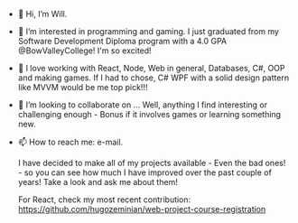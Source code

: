 - 👋 Hi, I’m Will.
- 👀 I’m interested in programming and gaming. I just graduated from my Software Development Diploma program with a 4.0 GPA @BowValleyCollege! I'm so excited!
- 🌱 I love working with React, Node, Web in general, Databases, C#, OOP and making games. If I had to chose, C# WPF with a solid design pattern like MVVM would be me top pick!!!
- 💞️ I’m looking to collaborate on ... Well, anything I find interesting or challenging enough - Bonus if it involves games or learning something new.
- 📫 How to reach me: e-mail.

  I have decided to make all of my projects available - Even the bad ones! - so you can see how much I have improved over the past couple of years!
  Take a look and ask me about them!

  For React, check my most recent contribution: https://github.com/hugozeminian/web-project-course-registration

<!---
theWillPM/theWillPM is a ✨ special ✨ repository because its `README.md` (this file) appears on your GitHub profile.
You can click the Preview link to take a look at your changes.
--->
